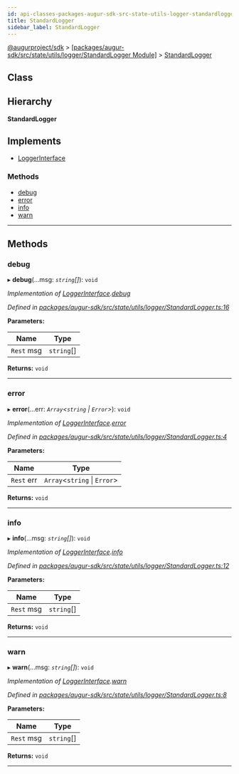 ```yaml
---
id: api-classes-packages-augur-sdk-src-state-utils-logger-standardlogger-standardlogger
title: StandardLogger
sidebar_label: StandardLogger
---
```


[@augurproject/sdk](api-readme.md) > [[packages/augur-sdk/src/state/utils/logger/StandardLogger Module]](api-modules-packages-augur-sdk-src-state-utils-logger-standardlogger-module.md) > [StandardLogger](api-classes-packages-augur-sdk-src-state-utils-logger-standardlogger-standardlogger.md)

## Class

## Hierarchy

**StandardLogger**

## Implements

* [LoggerInterface](api-interfaces-packages-augur-sdk-src-state-utils-logger-logger-loggerinterface.md)

### Methods

* [debug](api-classes-packages-augur-sdk-src-state-utils-logger-standardlogger-standardlogger.md#debug)
* [error](api-classes-packages-augur-sdk-src-state-utils-logger-standardlogger-standardlogger.md#error)
* [info](api-classes-packages-augur-sdk-src-state-utils-logger-standardlogger-standardlogger.md#info)
* [warn](api-classes-packages-augur-sdk-src-state-utils-logger-standardlogger-standardlogger.md#warn)

---

## Methods

<a id="debug"></a>

###  debug

▸ **debug**(...msg: *`string`[]*): `void`

*Implementation of [LoggerInterface](api-interfaces-packages-augur-sdk-src-state-utils-logger-logger-loggerinterface.md).[debug](api-interfaces-packages-augur-sdk-src-state-utils-logger-logger-loggerinterface.md#debug)*

*Defined in [packages/augur-sdk/src/state/utils/logger/StandardLogger.ts:16](https://github.com/AugurProject/augur/blob/0ea8996003/packages/augur-sdk/src/state/utils/logger/StandardLogger.ts#L16)*

**Parameters:**

| Name | Type |
| ------ | ------ |
| `Rest` msg | `string`[] |

**Returns:** `void`

___
<a id="error"></a>

###  error

▸ **error**(...err: *`Array`<`string` \| `Error`>*): `void`

*Implementation of [LoggerInterface](api-interfaces-packages-augur-sdk-src-state-utils-logger-logger-loggerinterface.md).[error](api-interfaces-packages-augur-sdk-src-state-utils-logger-logger-loggerinterface.md#error)*

*Defined in [packages/augur-sdk/src/state/utils/logger/StandardLogger.ts:4](https://github.com/AugurProject/augur/blob/0ea8996003/packages/augur-sdk/src/state/utils/logger/StandardLogger.ts#L4)*

**Parameters:**

| Name | Type |
| ------ | ------ |
| `Rest` err | `Array`<`string` \| `Error`> |

**Returns:** `void`

___
<a id="info"></a>

###  info

▸ **info**(...msg: *`string`[]*): `void`

*Implementation of [LoggerInterface](api-interfaces-packages-augur-sdk-src-state-utils-logger-logger-loggerinterface.md).[info](api-interfaces-packages-augur-sdk-src-state-utils-logger-logger-loggerinterface.md#info)*

*Defined in [packages/augur-sdk/src/state/utils/logger/StandardLogger.ts:12](https://github.com/AugurProject/augur/blob/0ea8996003/packages/augur-sdk/src/state/utils/logger/StandardLogger.ts#L12)*

**Parameters:**

| Name | Type |
| ------ | ------ |
| `Rest` msg | `string`[] |

**Returns:** `void`

___
<a id="warn"></a>

###  warn

▸ **warn**(...msg: *`string`[]*): `void`

*Implementation of [LoggerInterface](api-interfaces-packages-augur-sdk-src-state-utils-logger-logger-loggerinterface.md).[warn](api-interfaces-packages-augur-sdk-src-state-utils-logger-logger-loggerinterface.md#warn)*

*Defined in [packages/augur-sdk/src/state/utils/logger/StandardLogger.ts:8](https://github.com/AugurProject/augur/blob/0ea8996003/packages/augur-sdk/src/state/utils/logger/StandardLogger.ts#L8)*

**Parameters:**

| Name | Type |
| ------ | ------ |
| `Rest` msg | `string`[] |

**Returns:** `void`

___

